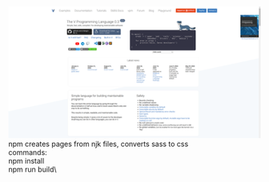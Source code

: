 ![Example](example.png)
npm creates pages from njk files, converts sass to css\
commands:\
npm install\
npm run build\